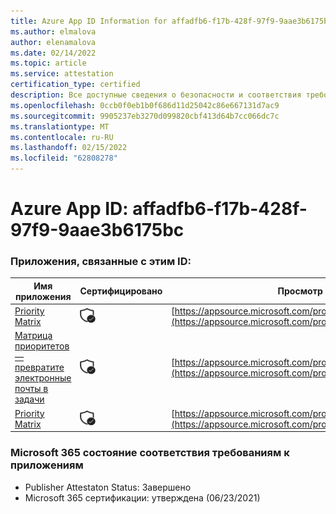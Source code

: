 ```yaml
---
title: Azure App ID Information for affadfb6-f17b-428f-97f9-9aae3b6175bc
ms.author: elmalova
author: elenamalova
ms.date: 02/14/2022
ms.topic: article
ms.service: attestation
certification_type: certified
description: Все доступные сведения о безопасности и соответствия требованиям для affadfb6-f17b-428f-97f9-9aae3b6175bc.
ms.openlocfilehash: 0ccb0f0eb1b0f686d11d25042c86e667131d7ac9
ms.sourcegitcommit: 9905237eb3270d099820cbf413d64b7cc066dc7c
ms.translationtype: MT
ms.contentlocale: ru-RU
ms.lasthandoff: 02/15/2022
ms.locfileid: "62808278"
---
```

# <a name="azure-app-id-affadfb6-f17b-428f-97f9-9aae3b6175bc"></a>Azure App ID: affadfb6-f17b-428f-97f9-9aae3b6175bc


### <a name="apps-associated-with-this-id"></a>Приложения, связанные с этим ID:
| **Имя приложения** | **Сертифицировано** | **Просмотр в AppSource** |
|--------------|---------------|-----------------------|
| [Priority Matrix](https://docs.microsoft.com/microsoft-365-app-certification/forward/WA104382005) | <img alt="Certified application badge" src="../media/certified-badge.png" height="25" width="25" /> | [https://appsource.microsoft.com/product/office/WA104382005](https://appsource.microsoft.com/product/office/WA104382005) |
| [Матрица приоритетов — превратите электронные почты в задачи](https://docs.microsoft.com/microsoft-365-app-certification/forward/WA104381735) | <img alt="Certified application badge" src="../media/certified-badge.png" height="25" width="25" /> | [https://appsource.microsoft.com/product/office/WA104381735](https://appsource.microsoft.com/product/office/WA104381735) |
| [Priority Matrix](https://docs.microsoft.com/microsoft-365-app-certification/forward/appfluenceinc.m_pm_msft) | <img alt="Certified application badge" src="../media/certified-badge.png" height="25" width="25" /> | [https://appsource.microsoft.com/product/office/appfluenceinc.m_pm_msft](https://appsource.microsoft.com/product/office/appfluenceinc.m_pm_msft) |

### <a name="microsoft-365-app-compliance-status"></a>Microsoft 365 состояние соответствия требованиям к приложениям
- Publisher Attestaton Status: Завершено
- Microsoft 365 сертификации: утверждена (06/23/2021)
